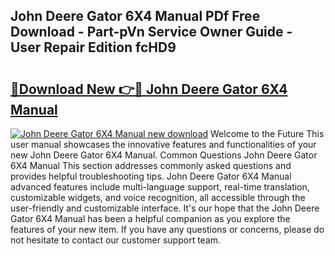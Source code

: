 ## John Deere Gator 6X4 Manual PDf Free Download - Part-pVn Service Owner Guide - User Repair Edition fcHD9

# <h2><a href="http://bc4567.oget.top/?id=John+Deere+Gator+6X4+Manual">🔗Download New 👉🔴 John Deere Gator 6X4 Manual</a></h2>

[![John Deere Gator 6X4 Manual new download](https://i.imgur.com/5g1atiW.png)](http://bc4567.oget.top/?id=John+Deere+Gator+6X4+Manual)
Welcome to the Future This user manual showcases the innovative features and functionalities of your new John Deere Gator 6X4 Manual. Common Questions John Deere Gator 6X4 Manual This section addresses commonly asked questions and provides helpful troubleshooting tips. John Deere Gator 6X4 Manual advanced features include multi-language support, real-time translation, customizable widgets, and voice recognition, all accessible through the user-friendly and customizable interface. It's our hope that the John Deere Gator 6X4 Manual has been a helpful companion as you explore the features of your new item. If you have any questions or concerns, please do not hesitate to contact our customer support team.
